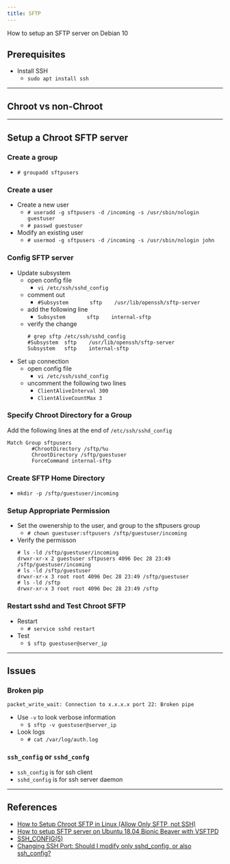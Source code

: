 ```yaml
---
title: SFTP
---
```


How to setup an SFTP server on Debian 10

<!--more-->

## Prerequisites

- Install SSH
    - `sudo apt install ssh`

---

## Chroot vs non-Chroot

---

## Setup a Chroot SFTP server

### Create a group
- `# groupadd sftpusers`

### Create a user

- Create a new user
    - `# useradd -g sftpusers -d /incoming -s /usr/sbin/nologin guestuser`
    - `# passwd guestuser`
- Modify an existing user
    - `# usermod -g sftpusers -d /incoming -s /usr/sbin/nologin john`

### Config SFTP server

- Update subsystem
    - open config file
        - `vi /etc/ssh/sshd_config`
    - comment out 
        - `#Subsystem       sftp    /usr/lib/openssh/sftp-server`
    - add the following line
        - `Subsystem       sftp    internal-sftp`
    - verify the change
        ```console
        # grep sftp /etc/ssh/sshd_config
        #Subsystem	sftp	/usr/lib/openssh/sftp-server
        Subsystem	sftp	internal-sftp

        ```
- Set up connection
    - open config file
        - `vi /etc/ssh/sshd_config`
    - uncomment the following two lines
        - `ClientAliveInterval 300`
        - `ClientAliveCountMax 3`

### Specify Chroot Directory for a Group

Add the following lines at the end of `/etc/ssh/sshd_config`

```consle
Match Group sftpusers
        #ChrootDirectory /sftp/%u
        ChrootDirectory /sftp/guestuser
        ForceCommand internal-sftp
```

### Create SFTP Home Directory

- `mkdir -p /sftp/guestuser/incoming`

### Setup Appropriate Permission

- Set the owenership to the user, and group to the sftpusers group
    - `# chown guestuser:sftpusers /sftp/guestuser/incoming`
- Verify the permisson
    ```console
    # ls -ld /sftp/guestuser/incoming
    drwxr-xr-x 2 guestuser sftpusers 4096 Dec 28 23:49 /sftp/guestuser/incoming
    # ls -ld /sftp/guestuser
    drwxr-xr-x 3 root root 4096 Dec 28 23:49 /sftp/guestuser
    # ls -ld /sftp
    drwxr-xr-x 3 root root 4096 Dec 28 23:49 /sftp
    ```

### Restart sshd and Test Chroot SFTP

- Restart
    - `# service sshd restart`
- Test
    - `$ sftp guestuser@server_ip`

---

## Issues

### Broken pip

```console
packet_write_wait: Connection to x.x.x.x port 22: Broken pipe
```

- Use `-v` to look verbose information
    - `$ sftp -v guestuser@server_ip`
- Look logs
    - `# cat /var/log/auth.log`

### `ssh_config` or `sshd_confg`

- `ssh_config` is for ssh client
- `sshd_config` is for ssh server daemon

---

## References

- [How to Setup Chroot SFTP in Linux (Allow Only SFTP, not SSH)](https://www.thegeekstuff.com/2012/03/chroot-sftp-setup)
- [How to setup SFTP server on Ubuntu 18.04 Bionic Beaver with VSFTPD](https://linuxconfig.org/how-to-setup-sftp-server-on-ubuntu-18-04-bionic-beaver-with-vsftpd)
- [SSH_CONFIG(5)](http://man7.org/linux/man-pages/man5/ssh_config.5.html)
- [Changing SSH Port: Should I modify only sshd_config, or also ssh_config?
](https://serverfault.com/questions/343533/changing-ssh-port-should-i-modify-only-sshd-config-or-also-ssh-config)